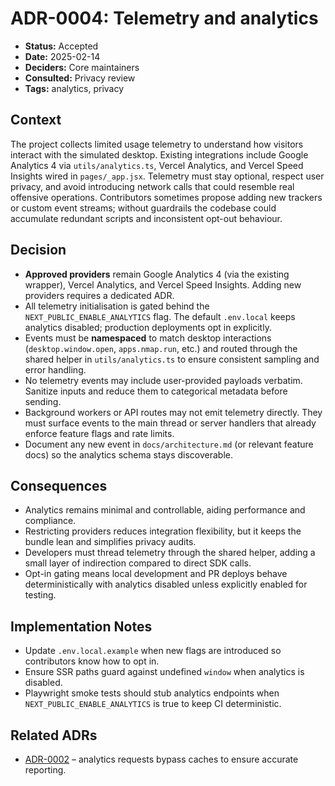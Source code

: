 # ADR-0004: Telemetry and analytics

- **Status:** Accepted
- **Date:** 2025-02-14
- **Deciders:** Core maintainers
- **Consulted:** Privacy review
- **Tags:** analytics, privacy

## Context

The project collects limited usage telemetry to understand how visitors interact with the simulated desktop. Existing integrations include Google Analytics 4 via `utils/analytics.ts`, Vercel Analytics, and Vercel Speed Insights wired in `pages/_app.jsx`. Telemetry must stay optional, respect user privacy, and avoid introducing network calls that could resemble real offensive operations. Contributors sometimes propose adding new trackers or custom event streams; without guardrails the codebase could accumulate redundant scripts and inconsistent opt-out behaviour.

## Decision

- **Approved providers** remain Google Analytics 4 (via the existing wrapper), Vercel Analytics, and Vercel Speed Insights. Adding new providers requires a dedicated ADR.
- All telemetry initialisation is gated behind the `NEXT_PUBLIC_ENABLE_ANALYTICS` flag. The default `.env.local` keeps analytics disabled; production deployments opt in explicitly.
- Events must be **namespaced** to match desktop interactions (`desktop.window.open`, `apps.nmap.run`, etc.) and routed through the shared helper in `utils/analytics.ts` to ensure consistent sampling and error handling.
- No telemetry events may include user-provided payloads verbatim. Sanitize inputs and reduce them to categorical metadata before sending.
- Background workers or API routes may not emit telemetry directly. They must surface events to the main thread or server handlers that already enforce feature flags and rate limits.
- Document any new event in `docs/architecture.md` (or relevant feature docs) so the analytics schema stays discoverable.

## Consequences

- Analytics remains minimal and controllable, aiding performance and compliance.
- Restricting providers reduces integration flexibility, but it keeps the bundle lean and simplifies privacy audits.
- Developers must thread telemetry through the shared helper, adding a small layer of indirection compared to direct SDK calls.
- Opt-in gating means local development and PR deploys behave deterministically with analytics disabled unless explicitly enabled for testing.

## Implementation Notes

- Update `.env.local.example` when new flags are introduced so contributors know how to opt in.
- Ensure SSR paths guard against undefined `window` when analytics is disabled.
- Playwright smoke tests should stub analytics endpoints when `NEXT_PUBLIC_ENABLE_ANALYTICS` is true to keep CI deterministic.

## Related ADRs

- [ADR-0002](./0002-caching-strategy.md) – analytics requests bypass caches to ensure accurate reporting.
